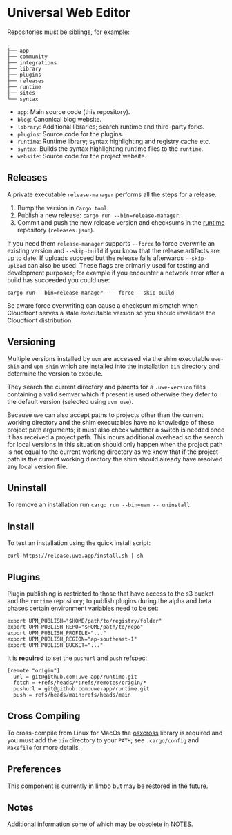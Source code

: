 # Universal Web Editor

Repositories must be siblings, for example:

```
.
├── app
├── community
├── integrations
├── library
├── plugins
├── releases
├── runtime
├── sites
└── syntax
```

* `app`: Main source code (this repository).
* `blog`: Canonical blog website.
* `library`: Additional libraries; search runtime and third-party forks.
* `plugins`: Source code for the plugins.
* `runtime`: Runtime library; syntax highlighting and registry cache etc.
* `syntax`: Builds the syntax highlighting runtime files to the `runtime`.
* `website`: Source code for the project website.

## Releases

A private executable `release-manager` performs all the steps for a release.

1) Bump the version in `Cargo.toml`.
2) Publish a new release: `cargo run --bin=release-manager`.
3) Commit and push the new release version and checksums in the [runtime][] repository (`releases.json`).

If you need them `release-manager` supports `--force` to force overwrite an existing version and `--skip-build` if you know that the release artifacts are up to date. If uploads succeed but the release fails afterwards `--skip-upload` can also be used. These flags are primarily used for testing and development purposes; for example if you encounter a network error after a build has succeeded you could use:

```
cargo run --bin=release-manager-- --force --skip-build
```

Be aware force overwriting can cause a checksum mismatch when Cloudfront serves a stale executable version so you should invalidate the Cloudfront distribution.

## Versioning

Multiple versions installed by `uvm` are accessed via the shim executable `uwe-shim` and `upm-shim` which are installed into the installation `bin` directory and determine the version to execute.

They search the current directory and parents for a `.uwe-version` files containing a valid semver which if present is used otherwise they defer to the default version (selected using `uvm use`).

Because `uwe` can also accept paths to projects other than the current working directory and the shim executables have no knowledge of these project path arguments; it must also check whether a switch is needed once it has received a project path. This incurs additional overhead so the search for local versions in this situation should only happen when the project path is not equal to the current working directory as we know that if the project path is the current working directory the shim should already have resolved any local version file.

## Uninstall

To remove an installation run `cargo run --bin=uvm -- uninstall`.

## Install

To test an installation using the quick install script:

```
curl https://release.uwe.app/install.sh | sh
```

## Plugins

Plugin publishing is restricted to those that have access to the s3 bucket and the `runtime` repository; to publish plugins during the alpha and beta phases certain environment variables need to be set:

```
export UPM_PUBLISH="$HOME/path/to/registry/folder"
export UPM_PUBLISH_REPO="$HOME/path/to/repo"
export UPM_PUBLISH_PROFILE="..."
export UPM_PUBLISH_REGION="ap-southeast-1"
export UPM_PUBLISH_BUCKET="..."
```

It is **required** to set the `pushurl` and `push` refspec:

```
[remote "origin"]
  url = git@github.com:uwe-app/runtime.git
  fetch = +refs/heads/*:refs/remotes/origin/*
  pushurl = git@github.com:uwe-app/runtime.git
  push = refs/heads/main:refs/heads/main
```

## Cross Compiling

To cross-compile from Linux for MacOs the [osxcross][] library is required and you must add the `bin` directory to your `PATH`; see `.cargo/config` and `Makefile` for more details.

## Preferences

This component is currently in limbo but may be restored in the future.

## Notes

Additional information some of which may be obsolete in [NOTES](/NOTES.md).

[runtime]: https://github.com/uwe-app/runtime
[osxcross]: https://github.com/tpoechtrager/osxcross
